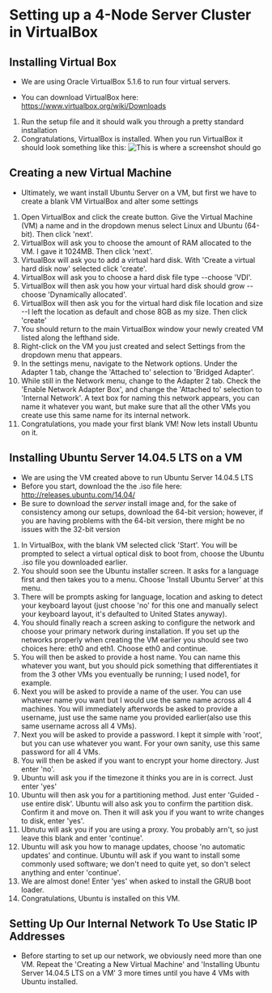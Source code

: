 # Setting up a 4-Node Server Cluster in VirtualBox

## Installing Virtual Box
* We are using Oracle VirtualBox 5.1.6 to run four virtual servers. 
 
* You can download VirtualBox here: https://www.virtualbox.org/wiki/Downloads
 
1. Run the setup file and it should walk you through a pretty standard installation
2. Congratulations, VirtualBox is installed. When you run VirtualBox it should look something like this:
![This is where a screenshot should go](NetApp-Capstone-f2016/screenshots/virtualbox_installed/virtualbox_installed01.jpg "this is a description")

## Creating a new Virtual Machine
* Ultimately, we want install Ubuntu Server on a VM, but first we have to create a blank VM VirtualBox and alter some settings

1. Open VirtualBox and click the create button. Give the Virtual Machine (VM) a name and in the dropdown menus select Linux and Ubuntu (64-bit). Then click 'next'.
2. VirtualBox will ask you to choose the amount of RAM allocated to the VM. I gave it 1024MB. Then click 'next'.
3. VirtualBox will ask you to add a virtual hard disk. With 'Create a virtual hard disk now' selected click 'create'.
4. VirtualBox will ask you to choose a hard disk file type --choose 'VDI'. 
5. VirtualBox will then ask you how your virtual hard disk should grow --choose 'Dynamically allocated'.
6. VirtualBox will then ask you for the virtual hard disk file location and size --I left the location as default and chose 8GB as my size. Then click 'create'
7. You should return to the main VirtualBox window your newly created VM listed along the lefthand side.
8. Right-click on the VM you just created and select Settings from the dropdown menu that appears.
9. In the settings menu, navigate to the Network options. Under the Adapter 1 tab, change the 'Attached to' selection to 'Bridged Adapter'. 
10. While still in the Network menu, change to the Adapter 2 tab. Check the 'Enable Network Adapter Box', and change the 'Attached to' selection to 'Internal Network'. A text box for naming this network appears, you can name it whatever you want, but make sure that all the other VMs you create use this same name for its internal network.
11. Congratulations, you made your first blank VM! Now lets install Ubuntu on it.

## Installing Ubuntu Server 14.04.5 LTS on a VM
* We are using the VM created above to run Ubuntu Server 14.04.5 LTS 
* Before you start, download the the .iso file here: http://releases.ubuntu.com/14.04/
* Be sure to download the *server* install image and, for the sake of consistency among our setups, download the 64-bit version; however, if you are having problems with the 64-bit version, there might be no issues with the 32-bit version

1. In VirtualBox, with the blank VM selected click 'Start'. You will be prompted to select a virtual optical disk to boot from, choose the Ubuntu .iso file you downloaded earlier.
2. You should soon see the Ubuntu installer screen. It asks for a language first and then takes you to a menu. Choose 'Install Ubuntu Server' at this menu.
3. There will be prompts asking for language, location and asking to detect your keyboard layout (just choose 'no' for this one and manually select your keyboard layout, it's defaulted to United States anyway). 
4. You should finally reach a screen asking to configure the network and choose your primary network during installation. If you set up the networks properly when creating the VM earlier you should see two choices here: eth0 and eth1. Choose eth0 and continue.
5. You will then be asked to provide a host name. You can name this whatever you want, but you should pick something that differentiates it from the 3 other VMs you eventually be running; I used node1, for example.
6. Next you will be asked to provide a name of the user. You can use whatever name you want but I would use the same name across all 4 machines. You will immediately afterwords be asked to provide a username, just use the same name you provided earlier(also use this same username across all 4 VMs).
7. Next you will be asked to provide a password. I kept it simple with 'root', but you can use whatever you want. For your own sanity, use this same password for all 4 VMs.
8. You will then be asked if you want to encrypt your home directory. Just enter 'no'.
9. Ubuntu will ask you if the timezone it thinks you are in is correct. Just enter 'yes'
10. Ubuntu will then ask you for a partitioning method. Just enter 'Guided - use entire disk'. Ubuntu will also ask you to confirm the  partition disk. Confirm it and move on. Then it will ask you if you want to write changes to disk, enter 'yes'.
11. Ubnutu will ask you if you are using a proxy. You probably arn't, so just leave this blank and enter 'continue'.
12. Ubuntu will ask you how to manage updates, choose 'no automatic updates' and continue. Ubuntu will ask if you want to install some commonly used software; we don't need to quite yet, so don't select anything and enter 'continue'.
13. We are almost done! Enter 'yes' when asked to install the GRUB boot loader.
14. Congratulations, Ubuntu is installed on this VM.

## Setting Up Our Internal Network To Use Static IP Addresses
* Before starting to set up our network, we obviously need more than one VM. Repeat the 'Creating a New Virtual Machine' and 'Installing Ubuntu Server 14.04.5 LTS on a VM' 3 more times until you have 4 VMs with Ubuntu installed.
